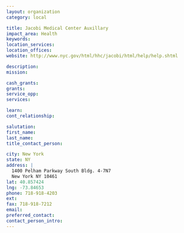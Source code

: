 ```yaml
---
layout: organization
category: local

title: Jacobi Medical Center Auxillary
impact_area: Health
keywords: 
location_services: 
location_offices: 
website: http://www.nyc.gov/html/hhc/jacobi/html/help/help.shtml

description: 
mission: 

cash_grants: 
grants: 
service_opp: 
services: 

learn: 
cont_relationship: 

salutation: 
first_name: 
last_name: 
title_contact_person: 

city: New York
state: NY
address: |
  1400 Pelham Parkway South Bldg. 4-7N7  
  New York NY 10461
lat: 40.857424
lng: -73.84653
phone: 718-918-4203
ext: 
fax: 718-918-7212
email: 
preferred_contact: 
contact_person_intro: 
---
```

